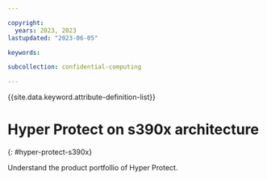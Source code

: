 ```yaml
---

copyright:
  years: 2023, 2023
lastupdated: "2023-06-05"

keywords: 

subcollection: confidential-computing

---
```


{{site.data.keyword.attribute-definition-list}}

# Hyper Protect on s390x architecture
{: #hyper-protect-s390x}

Understand the product portfollio of Hyper Protect.

